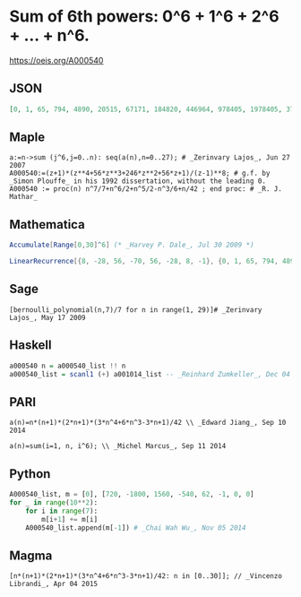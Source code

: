 # Sum of 6th powers: 0^6 \+ 1^6 \+ 2^6 \+ \.\.\. \+ n^6\.
https://oeis.org/A000540
## JSON
```JSON
[0, 1, 65, 794, 4890, 20515, 67171, 184820, 446964, 978405, 1978405, 3749966, 6735950, 11562759, 19092295, 30482920, 47260136, 71397705, 105409929, 152455810, 216455810, 302221931, 415601835, 563637724, 754740700, 998881325, 1307797101, 1695217590]
```
## Maple
```Maple
a:=n->sum (j^6,j=0..n): seq(a(n),n=0..27); # _Zerinvary Lajos_, Jun 27 2007
A000540:=(z+1)*(z**4+56*z**3+246*z**2+56*z+1)/(z-1)**8; # g.f. by _Simon Plouffe_ in his 1992 dissertation, without the leading 0.
A000540 := proc(n) n^7/7+n^6/2+n^5/2-n^3/6+n/42 ; end proc: # _R. J. Mathar_
```
## Mathematica
```Mathematica
Accumulate[Range[0,30]^6] (* _Harvey P. Dale_, Jul 30 2009 *)
```
```Mathematica
LinearRecurrence[{8, -28, 56, -70, 56, -28, 8, -1}, {0, 1, 65, 794, 4890, 20515, 67171, 184820}, 31] (* _Jean-François Alcover_, Feb 09 2016 *)
```
## Sage
```Sage
[bernoulli_polynomial(n,7)/7 for n in range(1, 29)]# _Zerinvary Lajos_, May 17 2009
```
## Haskell
```Haskell
a000540 n = a000540_list !! n
a000540_list = scanl1 (+) a001014_list -- _Reinhard Zumkeller_, Dec 04 2011
```
## PARI
```PARI
a(n)=n*(n+1)*(2*n+1)*(3*n^4+6*n^3-3*n+1)/42 \\ _Edward Jiang_, Sep 10 2014
```
```PARI
a(n)=sum(i=1, n, i^6); \\ _Michel Marcus_, Sep 11 2014
```
## Python
```Python
A000540_list, m = [0], [720, -1800, 1560, -540, 62, -1, 0, 0]
for _ in range(10**2):
    for i in range(7):
        m[i+1] += m[i]
    A000540_list.append(m[-1]) # _Chai Wah Wu_, Nov 05 2014
```
## Magma
```Magma
[n*(n+1)*(2*n+1)*(3*n^4+6*n^3-3*n+1)/42: n in [0..30]]; // _Vincenzo Librandi_, Apr 04 2015
```
